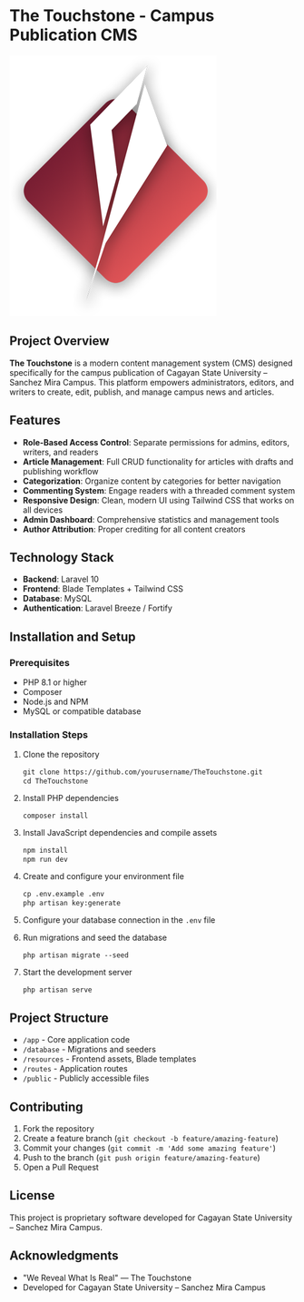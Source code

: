 # The Touchstone - Campus Publication CMS

![The Touchstone Logo](public/images/Touchstone_Logo.png)

## Project Overview

**The Touchstone** is a modern content management system (CMS) designed specifically for the campus publication of Cagayan State University – Sanchez Mira Campus. This platform empowers administrators, editors, and writers to create, edit, publish, and manage campus news and articles.

## Features

- **Role-Based Access Control**: Separate permissions for admins, editors, writers, and readers
- **Article Management**: Full CRUD functionality for articles with drafts and publishing workflow
- **Categorization**: Organize content by categories for better navigation
- **Commenting System**: Engage readers with a threaded comment system
- **Responsive Design**: Clean, modern UI using Tailwind CSS that works on all devices
- **Admin Dashboard**: Comprehensive statistics and management tools
- **Author Attribution**: Proper crediting for all content creators

## Technology Stack

- **Backend**: Laravel 10
- **Frontend**: Blade Templates + Tailwind CSS
- **Database**: MySQL
- **Authentication**: Laravel Breeze / Fortify

## Installation and Setup

### Prerequisites
- PHP 8.1 or higher
- Composer
- Node.js and NPM
- MySQL or compatible database

### Installation Steps

1. Clone the repository
   ```
   git clone https://github.com/yourusername/TheTouchstone.git
   cd TheTouchstone
   ```

2. Install PHP dependencies
   ```
   composer install
   ```

3. Install JavaScript dependencies and compile assets
   ```
   npm install
   npm run dev
   ```

4. Create and configure your environment file
   ```
   cp .env.example .env
   php artisan key:generate
   ```

5. Configure your database connection in the `.env` file

6. Run migrations and seed the database
   ```
   php artisan migrate --seed
   ```

7. Start the development server
   ```
   php artisan serve
   ```

## Project Structure

- `/app` - Core application code
- `/database` - Migrations and seeders
- `/resources` - Frontend assets, Blade templates
- `/routes` - Application routes
- `/public` - Publicly accessible files

## Contributing

1. Fork the repository
2. Create a feature branch (`git checkout -b feature/amazing-feature`)
3. Commit your changes (`git commit -m 'Add some amazing feature'`)
4. Push to the branch (`git push origin feature/amazing-feature`)
5. Open a Pull Request

## License

This project is proprietary software developed for Cagayan State University – Sanchez Mira Campus.

## Acknowledgments

- "We Reveal What Is Real" — The Touchstone
- Developed for Cagayan State University – Sanchez Mira Campus
